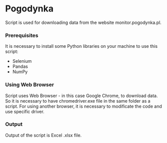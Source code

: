 # Pogodynka

Script is used for downloading data from the website monitor.pogodynka.pl.

### Prerequisites

It is necessary to install some Python libraries on your machine to use this script:
* Selenium
* Pandas
* NumPy

### Using Web Browser

Script uses Web Browser - in this case Google Chrome, to download data. So it is necessary to have chromedriver.exe file in the same
folder as a script.
For using another browser, it is necessary to modificate the code and use specific driver.

### Output

Output of the script is Excel .xlsx file.
